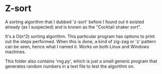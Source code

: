 # Z-sort
A sorting algorithm that I dubbed 'z-sort' before I found out it existed already (as I suspected) and is known as the "Cocktail shaker sort". 

It's a O(n^2) sorting algorithm. This particular program has options to print out the steps performed. When this is done, a kind of zig-zag or 'z' pattern can be seen, hence what I named it. Works on both Linux and Windows machines.

This folder also contains 'rng.py', which is just a small generic program that generates random numbers in a text file to test the algorithm on.